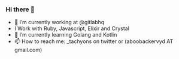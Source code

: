 ### Hi there 👋

- 🔭 I’m currently working at @gitlabhq
- I Work with Ruby, Javascript, Elixir and Crystal
- 🌱 I’m currently learning Golang and Kotlin
- 📫 How to reach me: _tachyons on twitter or (aboobackervyd AT gmail.com)

<!--
**tachyons/tachyons** is a ✨ _special_ ✨ repository because its `README.md` (this file) appears on your GitHub profile.

Here are some ideas to get you started:

- 🔭 I’m currently working on ...
- 🌱 I’m currently learning ...
- 👯 I’m looking to collaborate on ...
- 🤔 I’m looking for help with ...
- 💬 Ask me about ...
- 📫 How to reach me: ...
- 😄 Pronouns: ...
- ⚡ Fun fact: ...
-->
